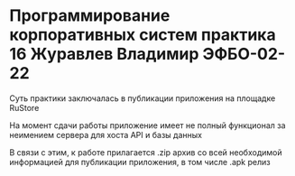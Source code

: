 # Программирование корпоративных систем практика 16 Журавлев Владимир ЭФБО-02-22

Суть практики заключалась в публикации приложения на площадке RuStore

На момент сдачи работы приложение имеет не полный функционал за неимением сервера для хоста API и базы данных

В связи с этим, к работе прилагается .zip архив со всей необходимой информацией для публикации приложения, в том числе .apk релиз
